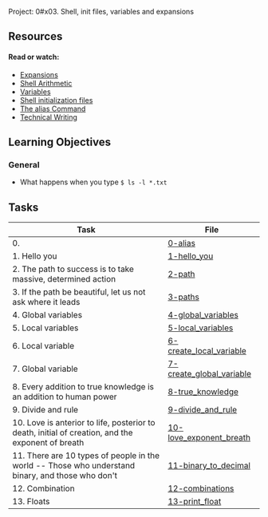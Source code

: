  Project: 0#x03. Shell, init files, variables and expansions

## Resources

#### Read or watch:

* [Expansions](https://intranet.alxswe.com/rltoken/oXnzBjLBA9t9dr7WuftdmQ)
* [Shell Arithmetic](https://intranet.alxswe.com/rltoken/PLSUQnBcKKU5eEgRfRDlug)
* [Variables](https://intranet.alxswe.com/rltoken/SvdGNZJjKsPghzZEhaWu4Q)
* [Shell initialization files](https://intranet.alxswe.com/rltoken/tqud57kjsSYgDfeZDlwl3g)
* [The alias Command](https://intranet.alxswe.com/rltoken/1Z3nYPjmidqQJXcWQ9Fkug)
* [Technical Writing](https://intranet.alxswe.com/rltoken/wYrZr3t3DeAE8PpYHYWGiw)
## Learning Objectives

### General

* What happens when you type <code>$ ls -l *.txt</code>
## Tasks

| Task | File |
| ---- | ---- |
| 0. <o> | [0-alias](./0-alias) |
| 1. Hello you | [1-hello_you](./1-hello_you) |
| 2. The path to success is to take massive, determined action | [2-path](./2-path) |
| 3. If the path be beautiful, let us not ask where it leads | [3-paths](./3-paths) |
| 4. Global variables | [4-global_variables](./4-global_variables) |
| 5. Local variables | [5-local_variables](./5-local_variables) |
| 6. Local variable | [6-create_local_variable](./6-create_local_variable) |
| 7. Global variable | [7-create_global_variable](./7-create_global_variable) |
| 8. Every addition to true knowledge is an addition to human power | [8-true_knowledge](./8-true_knowledge) |
| 9. Divide and rule | [9-divide_and_rule](./9-divide_and_rule) |
| 10. Love is anterior to life, posterior to death, initial of creation, and the exponent of breath | [10-love_exponent_breath](./10-love_exponent_breath) |
| 11. There are 10 types of people in the world -- Those who understand binary, and those who don't | [11-binary_to_decimal](./11-binary_to_decimal) |
| 12. Combination | [12-combinations](./12-combinations) |
| 13. Floats | [13-print_float](./13-print_float) |

